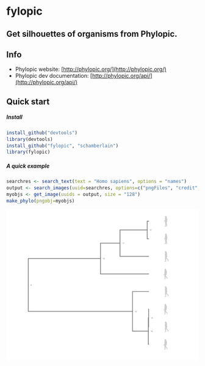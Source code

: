 fylopic
=======

## Get silhouettes of organisms from Phylopic.

## Info
+ Phylopic website: [http://phylopic.org/](http://phylopic.org/)
+ Phylopic dev documentation: [http://phylopic.org/api/](http://phylopic.org/api/)

## Quick start

##### Install
```r
install_github("devtools")
library(devtools)
install_github("fylopic", "schamberlain")
library(fylopic)
```

##### A quick example 
```r
searchres <- search_text(text = "Homo sapiens", options = "names")
output <- search_images(uuid=searchres, options=c("pngFiles", "credit", "canonicalName"))
myobjs <- get_image(uuids = output, size = "128") 
make_phylo(pngobj=myobjs)
```

![phylo](/inst/assets/img/readme_image.png)